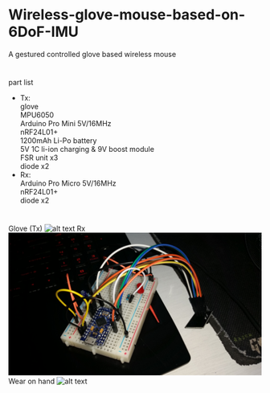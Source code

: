 # Wireless-glove-mouse-based-on-6DoF-IMU
A gestured controlled glove based wireless mouse
#
part list
* Tx:<br/>glove<br/>MPU6050<br/>Arduino Pro Mini 5V/16MHz<br/>nRF24L01+<br/>1200mAh Li-Po battery<br/>5V 1C li-ion charging & 9V boost module<br/>FSR unit x3<br/>diode x2<br/>
* Rx:<br/>Arduino Pro Micro 5V/16MHz<br/>nRF24L01+<br/>diode x2<br/>

#
Glove (Tx)
![alt text](https://raw.githubusercontent.com/AutoRunCD-Johnny/Wireless-glove-mouse-based-on-6DoF-IMU/master/glove.jpg)
Rx
![alt text](https://raw.githubusercontent.com/AutoRunCD-Johnny/Wireless-glove-mouse-based-on-6DoF-IMU/master/Rx.jpg)
Wear on hand
![alt text](https://raw.githubusercontent.com/AutoRunCD-Johnny/Wireless-glove-mouse-based-on-6DoF-IMU/master/wear.jpg)
